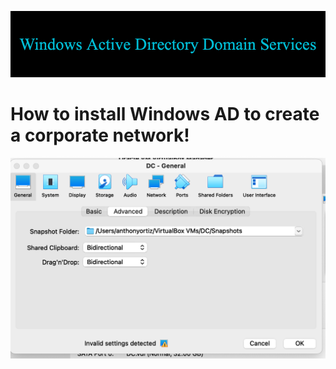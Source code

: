 ![](images/Windows_Active_Directory_Domain_Services-2.png)
# How to install Windows AD to create a corporate network!





![](images/Home%20Lab%20-DC/DomainController/DC1.png) 
